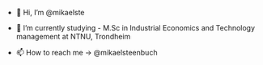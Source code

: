 - 👋 Hi, I’m @mikaelste
- 🌱 I’m currently studying - M.Sc in Industrial Economics and Technology management at NTNU, Trondheim 

- 📫 How to reach me -> @mikaelsteenbuch

<!---
mikaelste/mikaelste is a ✨ special ✨ repository because its `README.md` (this file) appears on your GitHub profile.
You can click the Preview link to take a look at your changes.
--->
